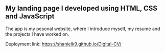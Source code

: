 ## My landing page I developed using HTML, CSS and JavaScript

The app is my pesonal website, where I introduce myself, my resume and the projects I have worked on.<br>

Deployment link: https://shanielk9.github.io/Digital-CV/
<br>
<br> 
